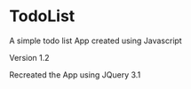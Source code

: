 # TodoList
A simple todo list App created using Javascript

Version 1.2

Recreated the App using JQuery 3.1
